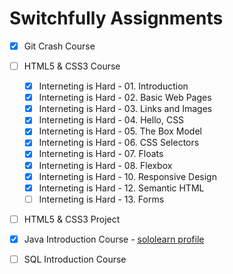 # Switchfully Assignments

- [x] Git Crash Course
- [ ] HTML5 & CSS3 Course
  - [x] Interneting is Hard - 01. Introduction
  - [x] Interneting is Hard - 02. Basic Web Pages
  - [x] Interneting is Hard - 03. Links and Images
  - [x] Interneting is Hard - 04. Hello, CSS
  - [x] Interneting is Hard - 05. The Box Model
  - [x] Interneting is Hard - 06. CSS Selectors
  - [x] Interneting is Hard - 07. Floats
  - [x] Interneting is Hard - 08. Flexbox
  - [x] Interneting is Hard - 10. Responsive Design
  - [x] Interneting is Hard - 12. Semantic HTML
  - [ ] Interneting is Hard - 13. Forms
  <!-- - [ ] Interneting is Hard - 09. Advanced Positioning -->
  <!-- - [ ] Interneting is Hard - 11. Responsive Images -->
  <!-- - [ ] Interneting is Hard - 14. Web -->
- [ ] HTML5 & CSS3 Project
- [x] Java Introduction Course - [sololearn profile](https://www.sololearn.com/en/profile/2077458)
- [ ] SQL Introduction Course
 